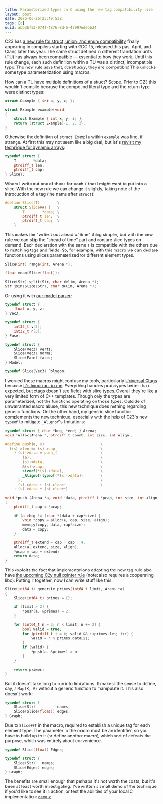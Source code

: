 ```yaml
---
title: Parameterized types in C using the new tag compatibility rule
layout: post
date: 2025-06-26T23:49:53Z
tags: [c]
uuid: abb3bf93-074f-4876-8d46-42997edebb34
---
```


C23 has [a new rule for struct, union, and enum compatibility][n3037]
finally appearing in compilers starting with GCC 15, released this past
April, and Clang later this year. The same struct defined in different
translation units (TU) has always been compatible — essential to how they
work. Until this rule change, each such definition within a TU was a
distinct, incompatible type. The new rule says that, *ackshually*, they
are compatible! This unlocks some type parameterization using macros.

How can a TU have multiple definitions of a struct? Scope. Prior to C23
this wouldn't compile because the compound literal type and the return
type were distinct types:

```c
struct Example { int x, y, z; };

struct Example example(void)
{
    struct Example { int x, y, z; };
    return (struct Example){1, 2, 3};
}
```

Otherwise the definition of `struct Example` within `example` was fine, if
strange. At first this may not seem like a big deal, but let's [revisit my
technique for dynamic arrays][quick]:

```c
typedef struct {
    T        *data;
    ptrdiff_t len;
    ptrdiff_t cap;
} SliceT;
```

Where I write out one of these for each `T` that I might want to put into
a slice. With the new rule we can change it slightly, taking note of the
introduction of a tag (the name after `struct`):

```c
#define Slice(T)        \
    struct Slice##T {   \
        T        *data; \
        ptrdiff_t len;  \
        ptrdiff_t cap;  \
    }
```

This makes the "write it out ahead of time" thing simpler, but with the
new rule we can skip the "ahead of time" part and conjure slice types on
demand. Each declaration with the same `T` is compatible with the others
due to matching tags and fields. So, for example, with this macro we can
declare functions using slices parameterized for different element types.

```c
Slice(int) range(int, Arena *);

float mean(Slice(float));

Slice(Str) split(Str, char delim, Arena *);
Str join(Slice(Str), char delim, Arena *);
```

Or using it with [our model parser][obj]:

```c
typedef struct {
    float x, y, z;
} Vec3;

typedef struct {
    int32_t v[3];
    int32_t n[3];
} Face;

typedef struct {
    Slice(Vec3) verts;
    Slice(Vec3) norms;
    Slice(Face) faces;
} Model;

typedef Slice(Vec3) Polygon;
```

I worried these macros might confuse my tools, particularly [Universal
Ctags][ctags] because [it's important to me][w64]. Everything handles
prototypes better than expected, but ctags doesn't see fields with slice
types. Overall they're like a very limited form of C++ templates. Though
only the types are parameterized, not the functions operating on those
types. Outside of unwarranted macro abuse, this new technique does nothing
regarding generic functions. On the other hand, my generic slice function
complements the new technique, especially with the help of C23's new
`typeof` to mitigate `_Alignof`'s limitations:

```c
typedef struct { char *beg, *end; } Arena;
void *alloc(Arena *, ptrdiff_t count, int size, int align);

#define push(a, s)                          \
  ((s)->len == (s)->cap                     \
    ? (s)->data = push_(                    \
        (a),                                \
        (s)->data,                          \
        &(s)->cap,                          \
        sizeof(*(s)->data),                 \
        _Alignof(typeof(*(s)->data))        \
      ),                                    \
      (s)->data + (s)->len++                \
    : (s)->data + (s)->len++)

void *push_(Arena *a, void *data, ptrdiff_t *pcap, int size, int align)
{
    ptrdiff_t cap = *pcap;

    if (a->beg != (char *)data + cap*size) {
        void *copy = alloc(a, cap, size, align);
        memcpy(copy, data, cap*size);
        data = copy;
    }

    ptrdiff_t extend = cap ? cap : 4;
    alloc(a, extend, size, align);
    *pcap = cap + extend;
    return data;
}
```

This exploits the fact that implementations adopting the new tag rule also
have [the upcoming C2y null pointer rule][n3322] (note: also requires a
cooperating libc). Putting it together, now I can write stuff like this:

```c
Slice(int64_t) generate_primes(int64_t limit, Arena *a)
{
    Slice(int64_t) primes = {};

    if (limit > 2) {
        *push(a, &primes) = 2;
    }

    for (int64_t n = 3; n < limit; n += 2) {
        bool valid = true;
        for (ptrdiff_t i = 0; valid && i<primes.len; i++) {
            valid = n % primes.data[i];
        }
        if (valid) {
            *push(a, &primes) = n;
        }
    }

    return primes;
}
```

But it doesn't take long to run into limitations. It makes little sense to
define, say, a `Map(K, V)` without a generic function to manipulate it.
This also doesn't work:

```c
typedef struct {
    Slice(Str)          names;
    Slice(Slice(float)) edges;
} Graph;
```

Due to `Slice##T` in the macro, required to establish a unique tag for
each element type. The parameter to the macro must be an identifier, so
you have to build up to it (or define another macro), which sort of
defeats the purpose, which was entirely about convenience.

```c
typedef Slice(float) Edges;

typedef struct {
    Slice(Str)   names;
    Slice(Edges) edges;
} Graph;
```

The benefits are small enough that perhaps it's not worth the costs, but
it's been at least worth investigating. I've written a small demo of the
technique if you'd like to see it in action, or test the abilities of your
local C implementation: [`demo.c`][demo]


[ctags]: https://github.com/universal-ctags/ctags
[demo]: https://gist.github.com/skeeto/3fe27cd81ca5bdb4926b12e03bdfbc62
[n3037]: https://www.open-std.org/jtc1/sc22/wg14/www/docs/n3037.pdf
[n3322]: https://www.open-std.org/jtc1/sc22/wg14/www/docs/n3322.pdf
[obj]: /blog/2025/03/02/
[quick]: /blog/2025/01/19/
[w64]: https://github.com/skeeto/w64devkit
